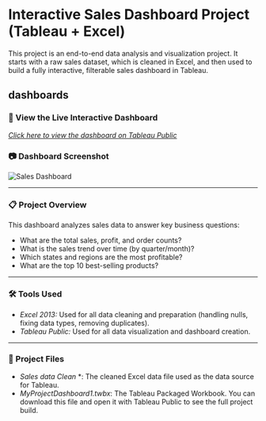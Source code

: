 # Interactive Sales Dashboard Project (Tableau + Excel)

This project is an end-to-end data analysis and visualization project. It starts with a raw sales dataset, which is cleaned in Excel, and then used to build a fully interactive, filterable sales dashboard in Tableau.


##  dashboards
### 🚀 View the Live Interactive Dashboard

*[Click here to view the dashboard on Tableau Public](https://public.tableau.com/app/profile/tanisha.shirolkar/viz/Book1_17617318361880/Dashboard1?publish=yes)*


### 📷 Dashboard Screenshot
![Sales Dashboard](<img width="1362" height="723" alt="MyDashboardSS" src="https://github.com/user-attachments/assets/c6e8163d-4a65-4466-8b9f-16fc35ebcc25" />
)

---

### 📋 Project Overview
This dashboard analyzes sales data to answer key business questions:
* What are the total sales, profit, and order counts?
* What is the sales trend over time (by quarter/month)?
* Which states and regions are the most profitable?
* What are the top 10 best-selling products?

---

### 🛠️ Tools Used
* *Excel 2013:* Used for all data cleaning and preparation (handling nulls, fixing data types, removing duplicates).
* *Tableau Public:* Used for all data visualization and dashboard creation.

---

### 📁 Project Files
* *Sales data Clean* *: The cleaned Excel data file used as the data source for Tableau.
* *MyProjectDashboard1.twbx*: The Tableau Packaged Workbook. You can download this file and open it with Tableau Public to see the full project build.
